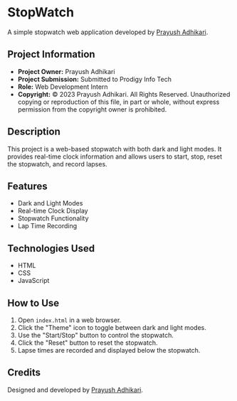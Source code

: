 # StopWatch

A simple stopwatch web application developed by [Prayush Adhikari](https://www.linkedin.com/in/prayushadhikari/).

## Project Information

- **Project Owner:** Prayush Adhikari
- **Project Submission:** Submitted to Prodigy Info Tech
- **Role:** Web Development Intern
- **Copyright:** © 2023 Prayush Adhikari. All Rights Reserved.
  Unauthorized copying or reproduction of this file, in part or whole,
  without express permission from the copyright owner is prohibited.

## Description

This project is a web-based stopwatch with both dark and light modes. It provides real-time clock information and allows users to start, stop, reset the stopwatch, and record lapses.

## Features

- Dark and Light Modes
- Real-time Clock Display
- Stopwatch Functionality
- Lap Time Recording

## Technologies Used

- HTML
- CSS
- JavaScript

## How to Use

1. Open `index.html` in a web browser.
2. Click the "Theme" icon to toggle between dark and light modes.
3. Use the "Start/Stop" button to control the stopwatch.
4. Click the "Reset" button to reset the stopwatch.
5. Lapse times are recorded and displayed below the stopwatch.

## Credits

Designed and developed by [Prayush Adhikari](https://www.linkedin.com/in/prayushadhikari/).
